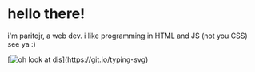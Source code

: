 # hello there!
i'm paritojr, a web dev. i like programming in HTML and JS (not you CSS)
see ya :)

[![oh look at dis](https://readme-typing-svg.herokuapp.com?size=30&lines=hello+there!)](https://git.io/typing-svg)
